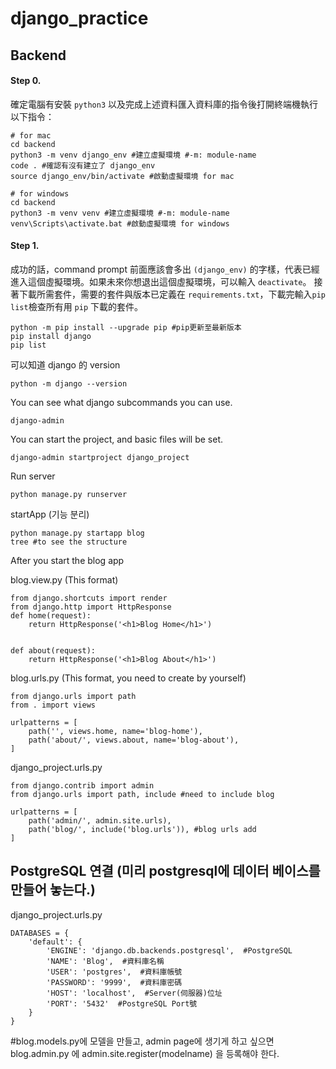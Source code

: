 # django_practice

## Backend

#### Step 0.

確定電腦有安裝 `python3` 以及完成上述資料匯入資料庫的指令後打開終端機執行以下指令：

```shell
# for mac
cd backend
python3 -m venv django_env #建立虛擬環境 #-m: module-name
code . #確認有沒有建立了 django_env
source django_env/bin/activate #啟動虛擬環境 for mac
```

```shell
# for windows
cd backend
python3 -m venv venv #建立虛擬環境 #-m: module-name
venv\Scripts\activate.bat #啟動虛擬環境 for windows
```

#### Step 1.

成功的話，command prompt 前面應該會多出 `(django_env)` 的字樣，代表已經進入這個虛擬環境。如果未來你想退出這個虛擬環境，可以輸入 `deactivate`。
接著下載所需套件，需要的套件與版本已定義在 `requirements.txt`，下載完輸入`pip list`檢查所有用 `pip` 下載的套件。

```shell
python -m pip install --upgrade pip #pip更新至最新版本
pip install django
pip list
```

可以知道 django 的 version
```shell
python -m django --version
```

You can see what django subcommands you can use.
```shell
django-admin
```

You can start the project, and basic files will be set.
```shell
django-admin startproject django_project
```

Run server

```shell
python manage.py runserver
```

startApp (기능 분리)
```shell
python manage.py startapp blog
tree #to see the structure
```

After you start the blog app

blog.view.py (This format)
```shell
from django.shortcuts import render
from django.http import HttpResponse
def home(request):
    return HttpResponse('<h1>Blog Home</h1>')


def about(request):
    return HttpResponse('<h1>Blog About</h1>')
```

blog.urls.py (This format, you need to create by yourself)
```shell
from django.urls import path
from . import views

urlpatterns = [
    path('', views.home, name='blog-home'),
    path('about/', views.about, name='blog-about'),
]
```

django_project.urls.py 
```shell
from django.contrib import admin
from django.urls import path, include #need to include blog

urlpatterns = [
    path('admin/', admin.site.urls),
    path('blog/', include('blog.urls')), #blog urls add
]
```
## PostgreSQL 연결 (미리 postgresql에 데이터 베이스를 만들어 놓는다.)

django_project.urls.py 

```shell
DATABASES = {
    'default': {
        'ENGINE': 'django.db.backends.postgresql',  #PostgreSQL
        'NAME': 'Blog',  #資料庫名稱
        'USER': 'postgres',  #資料庫帳號
        'PASSWORD': '9999',  #資料庫密碼
        'HOST': 'localhost',  #Server(伺服器)位址
        'PORT': '5432'  #PostgreSQL Port號
    }
}
```
#blog.models.py에 모델을 만들고, admin page에 생기게 하고 싶으면 blog.admin.py 에 admin.site.register(modelname) 을 등록해야 한다.


